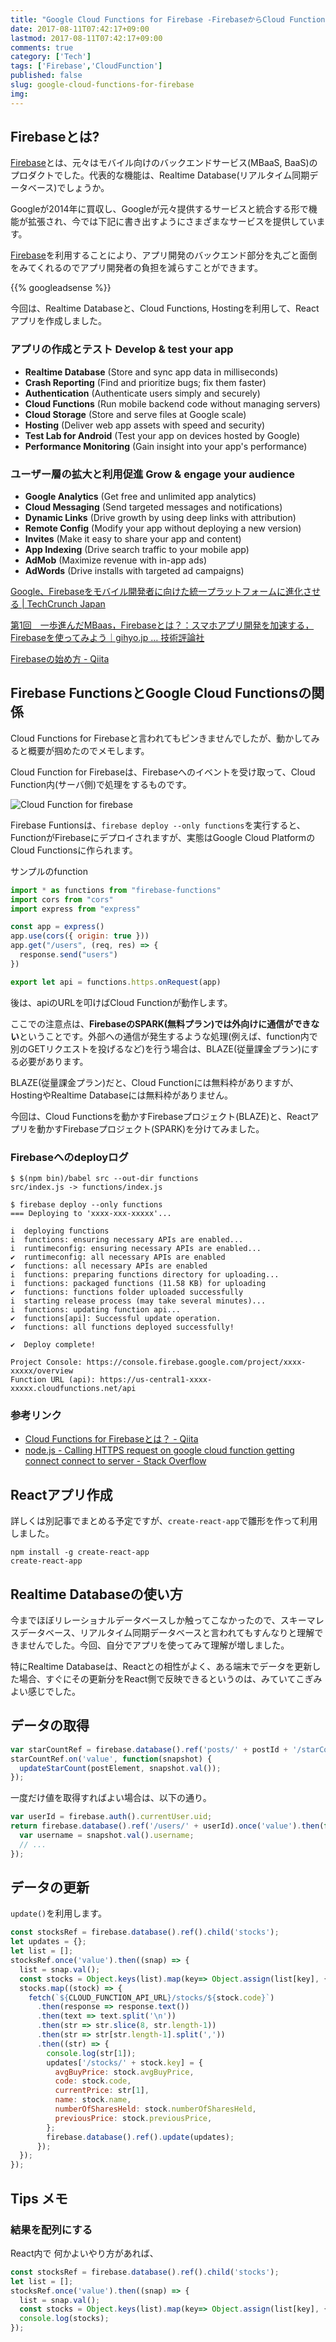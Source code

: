 ```yaml
---
title: "Google Cloud Functions for Firebase -FirebaseからCloud Functionを使ってみた"
date: 2017-08-11T07:42:17+09:00
lastmod: 2017-08-11T07:42:17+09:00
comments: true
category: ['Tech']
tags: ['Firebase','CloudFunction']
published: false
slug: google-cloud-functions-for-firebase
img:
---
```




[Firebase]: https://firebase.google.com/?hl=ja

## Firebaseとは?

[Firebase]とは、元々はモバイル向けのバックエンドサービス(MBaaS, BaaS)のプロダクトでした。代表的な機能は、Realtime Database(リアルタイム同期データベース)でしょうか。

Googleが2014年に買収し、Googleが元々提供するサービスと統合する形で機能が拡張され、今では下記に書き出すようにさまざまなサービスを提供しています。

[Firebase]を利用することにより、アプリ開発のバックエンド部分を丸ごと面倒をみてくれるのでアプリ開発者の負担を減らすことができます。


<!--more-->
{{% googleadsense %}}


今回は、Realtime Databaseと、Cloud Functions, Hostingを利用して、Reactアプリを作成しました。


### アプリの作成とテスト Develop & test your app

- **Realtime Database** (Store and sync app data in milliseconds)
- **Crash Reporting** (Find and prioritize bugs; fix them faster)
- **Authentication** (Authenticate users simply and securely)
- **Cloud Functions** (Run mobile backend code without managing servers)
- **Cloud Storage** (Store and serve files at Google scale)
- **Hosting** (Deliver web app assets with speed and security)
- **Test Lab for Android** (Test your app on devices hosted by Google)
- **Performance Monitoring** (Gain insight into your app's performance)


### ユーザー層の拡大と利用促進 Grow & engage your audience

- **Google Analytics** (Get free and unlimited app analytics)
- **Cloud Messaging** (Send targeted messages and notifications)
- **Dynamic Links** (Drive growth by using deep links with attribution)
- **Remote Config** (Modify your app without deploying a new version)
- **Invites** (Make it easy to share your app and content)
- **App Indexing** (Drive search traffic to your mobile app)
- **AdMob** (Maximize revenue with in-app ads)
- **AdWords** (Drive installs with targeted ad campaigns)


[Google、Firebaseをモバイル開発者に向けた統一プラットフォームに進化させる \| TechCrunch Japan](http://jp.techcrunch.com/2016/05/20/20160518google-turns-firebase-into-its-unified-platform-for-mobile-developers/)

[第1回　一歩進んだMBaas，Firebaseとは？：スマホアプリ開発を加速する，Firebaseを使ってみよう｜gihyo\.jp … 技術評論社](http://gihyo.jp/dev/serial/01/firebase/0001)

[Firebaseの始め方 \- Qiita](http://qiita.com/kohashi/items/43ea22f61ade45972881)



## Firebase FunctionsとGoogle Cloud Functionsの関係

Cloud Functions for Firebaseと言われてもピンきませんでしたが、動かしてみると概要が掴めたのでメモします。

Cloud Function for Firebaseは、Firebaseへのイベントを受け取って、Cloud Function内(サーバ側)で処理をするものです。

![Cloud Function for firebase](https://farm5.staticflickr.com/4346/36394476171_612982a2ca.jpg)


Firebase Funtionsは、`firebase deploy --only functions`を実行すると、FunctionがFirebaseにデプロイされますが、実態はGoogle Cloud PlatformのCloud Functionsに作られます。


サンプルのfunction

```javascript
import * as functions from "firebase-functions"
import cors from "cors"
import express from "express"

const app = express()
app.use(cors({ origin: true }))
app.get("/users", (req, res) => {
  response.send("users")
})

export let api = functions.https.onRequest(app)
```

後は、apiのURLを叩けばCloud Functionが動作します。

ここでの注意点は、**FirebaseのSPARK(無料プラン)では外向けに通信ができない**ということです。外部への通信が発生するような処理(例えば、function内で別のGETリクエストを投げるなど)を行う場合は、BLAZE(従量課金プラン)にする必要があります。

BLAZE(従量課金プラン)だと、Cloud Functionには無料枠がありますが、HostingやRealtime Databaseには無料枠がありません。

今回は、Cloud Functionsを動かすFirebaseプロジェクト(BLAZE)と、Reactアプリを動かすFirebaseプロジェクト(SPARK)を分けてみました。

### Firebaseへのdeployログ

```
$ $(npm bin)/babel src --out-dir functions
src/index.js -> functions/index.js

$ firebase deploy --only functions
=== Deploying to 'xxxx-xxx-xxxxx'...

i  deploying functions
i  functions: ensuring necessary APIs are enabled...
i  runtimeconfig: ensuring necessary APIs are enabled...
✔  runtimeconfig: all necessary APIs are enabled
✔  functions: all necessary APIs are enabled
i  functions: preparing functions directory for uploading...
i  functions: packaged functions (11.58 KB) for uploading
✔  functions: functions folder uploaded successfully
i  starting release process (may take several minutes)...
i  functions: updating function api...
✔  functions[api]: Successful update operation.
✔  functions: all functions deployed successfully!

✔  Deploy complete!

Project Console: https://console.firebase.google.com/project/xxxx-xxxxx/overview
Function URL (api): https://us-central1-xxxx-xxxxx.cloudfunctions.net/api
```


### 参考リンク

- [Cloud Functions for Firebaseとは？ \- Qiita](http://qiita.com/koki_cheese/items/013d4e6ab5aefc792388)
- [node\.js \- Calling HTTPS request on google cloud function getting connect connect to server \- Stack Overflow](https://stackoverflow.com/questions/43176794/calling-https-request-on-google-cloud-function-getting-connect-connect-to-server)

## Reactアプリ作成

詳しくは別記事でまとめる予定ですが、`create-react-app`で雛形を作って利用しました。

```
npm install -g create-react-app
create-react-app
```

## Realtime Databaseの使い方

今までほぼリレーショナルデータベースしか触ってこなかったので、スキーマレスデータベース、リアルタイム同期データベースと言われてもすんなりと理解できませんでした。今回、自分でアプリを使ってみて理解が増しました。

特にRealtime Databaseは、Reactとの相性がよく、ある端末でデータを更新した場合、すぐにその更新分をReact側で反映できるというのは、みていてこぎみよい感じでした。



## データの取得

```javascript
var starCountRef = firebase.database().ref('posts/' + postId + '/starCount');
starCountRef.on('value', function(snapshot) {
  updateStarCount(postElement, snapshot.val());
});
```

一度だけ値を取得すればよい場合は、以下の通り。

```javascript
var userId = firebase.auth().currentUser.uid;
return firebase.database().ref('/users/' + userId).once('value').then(function(snapshot) {
  var username = snapshot.val().username;
  // ...
});
```

## データの更新

`update()`を利用します。

```javascript
const stocksRef = firebase.database().ref().child('stocks');
let updates = {};
let list = [];
stocksRef.once('value').then((snap) => {
  list = snap.val();
  const stocks = Object.keys(list).map(key=> Object.assign(list[key], {key}));
  stocks.map((stock) => {
    fetch(`${CLOUD_FUNCTION_API_URL}/stocks/${stock.code}`)
      .then(response => response.text())
      .then(text => text.split('\n'))
      .then(str => str.slice(8, str.length-1))
      .then(str => str[str.length-1].split(','))
      .then((str) => {
        console.log(str[1]);
        updates['/stocks/' + stock.key] = {
          avgBuyPrice: stock.avgBuyPrice,
          code: stock.code,
          currentPrice: str[1],
          name: stock.name,
          numberOfSharesHeld: stock.numberOfSharesHeld,
          previousPrice: stock.previousPrice,
        };
        firebase.database().ref().update(updates);
      });
  });
});
```

## Tips メモ

### 結果を配列にする

React内で
何かよいやり方があれば、

```javascript
const stocksRef = firebase.database().ref().child('stocks');
let list = [];
stocksRef.once('value').then((snap) => {
  list = snap.val();
  const stocks = Object.keys(list).map(key=> Object.assign(list[key], {key}));
  console.log(stocks);
});
```
